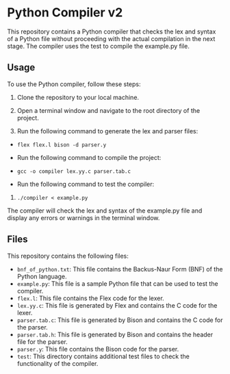 # Python Compiler v2

This repository contains a Python compiler that checks the lex and syntax of a Python file without proceeding with the actual compilation in the next stage. The compiler uses the test to compile the example.py file.

## Usage

To use the Python compiler, follow these steps:

1.  Clone the repository to your local machine.
    
2.  Open a terminal window and navigate to the root directory of the project.
    
3.  Run the following command to generate the lex and parser files:
    
    

-   `flex flex.l bison -d parser.y`
    
-   Run the following command to compile the project:
    
-   `gcc -o compiler lex.yy.c parser.tab.c`
    
-   Run the following command to test the compiler:
    
    
    

1.  `./compiler < example.py`
    

The compiler will check the lex and syntax of the example.py file and display any errors or warnings in the terminal window.

## Files

This repository contains the following files:

-   `bnf_of_python.txt`: This file contains the Backus-Naur Form (BNF) of the Python language.
-   `example.py`: This file is a sample Python file that can be used to test the compiler.
-   `flex.l`: This file contains the Flex code for the lexer.
-   `lex.yy.c`: This file is generated by Flex and contains the C code for the lexer.
-   `parser.tab.c`: This file is generated by Bison and contains the C code for the parser.
-   `parser.tab.h`: This file is generated by Bison and contains the header file for the parser.
-   `parser.y`: This file contains the Bison code for the parser.
-   `test`: This directory contains additional test files to check the functionality of the compiler.
